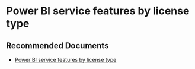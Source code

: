   <properties
	pageTitle="licensing for power bi pro"
	description="licensing for power bi pro"
	service="microsoft.PowerBIDedicated"
	resource="capacities"
	authors="pjfreitas"
	ms.author="pfreitas"	
	displayOrder="1120"
	selfHelpType="generic"
	supportTopicIds="32628116"
	productPesIds="16334"
	cloudEnvironments="public, MoonCake, fairfax" 
	articleId="cea4b1ca-65d9-0187-2e94-c5e25df70908"
	ownershipId="ASEP_ContentService_Placeholder"
/>

# Power BI service features by license type

## **Recommended Documents**

* [Power BI service features by license type](https://docs.microsoft.com/power-bi/service-features-license-type)
